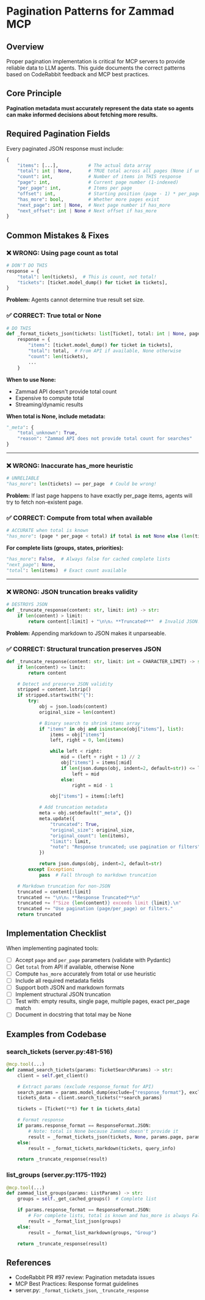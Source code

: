 # Pagination Patterns for Zammad MCP

## Overview

Proper pagination implementation is critical for MCP servers to provide reliable data to LLM agents. This guide documents the correct patterns based on CodeRabbit feedback and MCP best practices.

## Core Principle

**Pagination metadata must accurately represent the data state so agents can make informed decisions about fetching more results.**

## Required Pagination Fields

Every paginated JSON response must include:

```python
{
    "items": [...],           # The actual data array
    "total": int | None,      # TRUE total across all pages (None if unknown)
    "count": int,             # Number of items in THIS response
    "page": int,              # Current page number (1-indexed)
    "per_page": int,          # Items per page
    "offset": int,            # Starting position (page - 1) * per_page
    "has_more": bool,         # Whether more pages exist
    "next_page": int | None,  # Next page number if has_more
    "next_offset": int | None # Next offset if has_more
}
```

## Common Mistakes & Fixes

### ❌ WRONG: Using page count as total

```python
# DON'T DO THIS
response = {
    "total": len(tickets),  # This is count, not total!
    "tickets": [ticket.model_dump() for ticket in tickets],
}
```

**Problem:** Agents cannot determine true result set size.

### ✅ CORRECT: True total or None

```python
# DO THIS
def _format_tickets_json(tickets: list[Ticket], total: int | None, page: int, per_page: int) -> str:
    response = {
        "items": [ticket.model_dump() for ticket in tickets],
        "total": total,  # From API if available, None otherwise
        "count": len(tickets),
        ...
    }
```

**When to use None:**
- Zammad API doesn't provide total count
- Expensive to compute total
- Streaming/dynamic results

**When total is None, include metadata:**
```python
"_meta": {
    "total_unknown": True,
    "reason": "Zammad API does not provide total count for searches"
}
```

---

### ❌ WRONG: Inaccurate has_more heuristic

```python
# UNRELIABLE
"has_more": len(tickets) == per_page  # Could be wrong!
```

**Problem:** If last page happens to have exactly per_page items, agents will try to fetch non-existent page.

### ✅ CORRECT: Compute from total when available

```python
# ACCURATE when total is known
"has_more": (page * per_page < total) if total is not None else (len(tickets) == per_page)
```

**For complete lists (groups, states, priorities):**
```python
"has_more": False,  # Always false for cached complete lists
"next_page": None,
"total": len(items)  # Exact count available
```

---

### ❌ WRONG: JSON truncation breaks validity

```python
# DESTROYS JSON
def _truncate_response(content: str, limit: int) -> str:
    if len(content) > limit:
        return content[:limit] + "\n\n⚠️ **Truncated**"  # Invalid JSON!
```

**Problem:** Appending markdown to JSON makes it unparseable.

### ✅ CORRECT: Structural truncation preserves JSON

```python
def _truncate_response(content: str, limit: int = CHARACTER_LIMIT) -> str:
    if len(content) <= limit:
        return content

    # Detect and preserve JSON validity
    stripped = content.lstrip()
    if stripped.startswith("{"):
        try:
            obj = json.loads(content)
            original_size = len(content)

            # Binary search to shrink items array
            if "items" in obj and isinstance(obj["items"], list):
                items = obj["items"]
                left, right = 0, len(items)

                while left < right:
                    mid = (left + right + 1) // 2
                    obj["items"] = items[:mid]
                    if len(json.dumps(obj, indent=2, default=str)) <= limit:
                        left = mid
                    else:
                        right = mid - 1

                obj["items"] = items[:left]

            # Add truncation metadata
            meta = obj.setdefault("_meta", {})
            meta.update({
                "truncated": True,
                "original_size": original_size,
                "original_count": len(items),
                "limit": limit,
                "note": "Response truncated; use pagination or filters"
            })

            return json.dumps(obj, indent=2, default=str)
        except Exception:
            pass  # Fall through to markdown truncation

    # Markdown truncation for non-JSON
    truncated = content[:limit]
    truncated += "\n\n⚠️ **Response Truncated**\n"
    truncated += f"Size {len(content)} exceeds limit {limit}.\n"
    truncated += "Use pagination (page/per_page) or filters."
    return truncated
```

## Implementation Checklist

When implementing paginated tools:

- [ ] Accept `page` and `per_page` parameters (validate with Pydantic)
- [ ] Get `total` from API if available, otherwise None
- [ ] Compute `has_more` accurately from total or use heuristic
- [ ] Include all required metadata fields
- [ ] Support both JSON and markdown formats
- [ ] Implement structural JSON truncation
- [ ] Test with: empty results, single page, multiple pages, exact per_page match
- [ ] Document in docstring that total may be None

## Examples from Codebase

### search_tickets (server.py:481-516)

```python
@mcp.tool(...)
def zammad_search_tickets(params: TicketSearchParams) -> str:
    client = self.get_client()

    # Extract params (exclude response_format for API)
    search_params = params.model_dump(exclude={"response_format"}, exclude_none=True)
    tickets_data = client.search_tickets(**search_params)

    tickets = [Ticket(**t) for t in tickets_data]

    # Format response
    if params.response_format == ResponseFormat.JSON:
        # Note: total is None because Zammad doesn't provide it
        result = _format_tickets_json(tickets, None, params.page, params.per_page)
    else:
        result = _format_tickets_markdown(tickets, query_info)

    return _truncate_response(result)
```

### list_groups (server.py:1175-1192)

```python
@mcp.tool(...)
def zammad_list_groups(params: ListParams) -> str:
    groups = self._get_cached_groups()  # Complete list

    if params.response_format == ResponseFormat.JSON:
        # For complete lists, total is known and has_more is always False
        result = _format_list_json(groups)
    else:
        result = _format_list_markdown(groups, "Group")

    return _truncate_response(result)
```

## References

- CodeRabbit PR #97 review: Pagination metadata issues
- MCP Best Practices: Response format guidelines
- server.py: `_format_tickets_json`, `_truncate_response`
